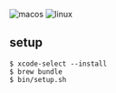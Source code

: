 ![macos](https://github.com/rtakasuke/.dotfiles/workflows/macos/badge.svg)
![linux](https://github.com/rtakasuke/.dotfiles/workflows/linux/badge.svg)
## setup
```
$ xcode-select --install
$ brew bundle
$ bin/setup.sh
```
